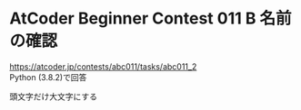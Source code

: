 # AtCoder Beginner Contest 011 B 名前の確認  
https://atcoder.jp/contests/abc011/tasks/abc011_2  
Python (3.8.2)で回答  

頭文字だけ大文字にする
